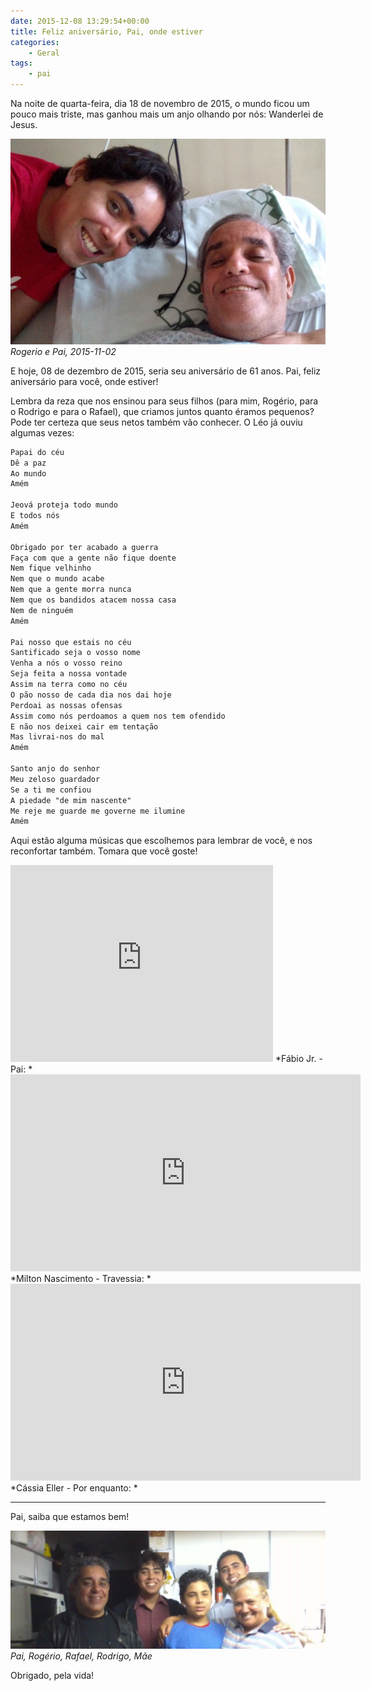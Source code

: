 ```yaml
---
date: 2015-12-08 13:29:54+00:00
title: Feliz aniversário, Pai, onde estiver
categories:
    - Geral
tags:
    - pai
---
```


Na noite de quarta-feira, dia 18 de novembro de 2015, o mundo ficou um pouco mais triste, mas ganhou mais um anjo olhando por nós: Wanderlei de Jesus.

![Rogerio e Pai, 2015-11-02](assets/images/2015/12/IMG_20151102_151343358.jpg)
*Rogerio e Pai, 2015-11-02*

E hoje, 08 de dezembro de 2015, seria seu aniversário de 61 anos. Pai, feliz aniversário para você, onde estiver!

Lembra da reza que nos ensinou para seus filhos (para mim, Rogério, para o Rodrigo e para o Rafael), que criamos juntos quanto éramos pequenos? Pode ter certeza que seus netos também vão conhecer. O Léo já ouviu algumas vezes:

```txt
Papai do céu
Dê a paz
Ao mundo
Amém

Jeová proteja todo mundo
E todos nós
Amém

Obrigado por ter acabado a guerra
Faça com que a gente não fique doente
Nem fique velhinho
Nem que o mundo acabe
Nem que a gente morra nunca
Nem que os bandidos atacem nossa casa
Nem de ninguém
Amém

Pai nosso que estais no céu
Santificado seja o vosso nome
Venha a nós o vosso reino
Seja feita a nossa vontade
Assim na terra como no céu
O pão nosso de cada dia nos dai hoje
Perdoai as nossas ofensas
Assim como nós perdoamos a quem nos tem ofendido
E não nos deixei cair em tentação
Mas livrai-nos do mal
Amém

Santo anjo do senhor
Meu zeloso guardador
Se a ti me confiou
A piedade "de mim nascente"
Me reje me guarde me governe me ilumine
Amém
```

Aqui estão alguma músicas que escolhemos para lembrar de você, e nos reconfortar também. Tomara que você goste!

<iframe width="420" height="315" src="https://www.youtube.com/embed/cKEkePEpcp0" frameborder="0" allowfullscreen></iframe>
*Fábio Jr. - Pai: <https://www.youtube.com/watch?v=cKEkePEpcp0>*

<iframe width="560" height="315" src="https://www.youtube.com/embed/kDe3qOhrJLo" frameborder="0" allowfullscreen></iframe>
*Milton Nascimento - Travessia: <https://www.youtube.com/watch?v=kDe3qOhrJLo>*

<iframe width="560" height="315" src="https://www.youtube.com/embed/lYfq5vARrVw" frameborder="0" allowfullscreen></iframe>
*Cássia Eller - Por enquanto: <https://www.youtube.com/watch?v=lYfq5vARrVw>*

---

Pai, saiba que estamos bem!

![Pai, Rogério, Rafael, Rodrigo, Mãe](assets/images/2015/12/AlkgoGe6tSoD-rNALn6TEGYHmxfLgi9tBjNCZBAUo77t.jpg)
*Pai, Rogério, Rafael, Rodrigo, Mãe*

Obrigado, pela vida!
